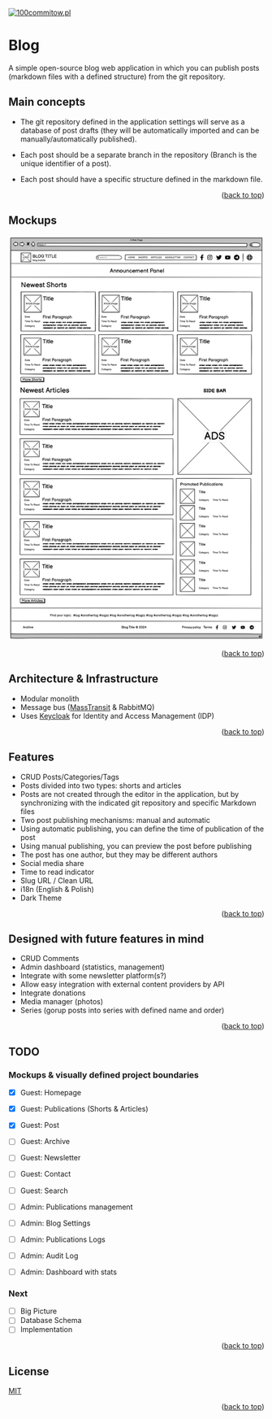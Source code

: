 <a name="readme-top"></a>

[![100commitow.pl](https://img.shields.io/badge/Participant-100commitow.pl-000000)](http://100commitow.pl)



# Blog

A simple open-source blog web application in which you can publish posts (markdown files with a defined structure) from the git repository.

## Main concepts

* The git repository defined in the application settings will serve as a database of post drafts (they will be automatically imported and can be manually/automatically published).

* Each post should be a separate branch in the repository (Branch is the unique identifier of a post).

* Each post should have a specific structure defined in the markdown file.

<p align="right">(<a href="#readme-top">back to top</a>)</p>

## Mockups
![Blog home page](docs/images/mockups/homepage/homepage.png?raw=true)

<p align="right">(<a href="#readme-top">back to top</a>)</p>

## Architecture & Infrastructure

- Modular monolith
- Message bus ([MassTransit](https://github.com/MassTransit/MassTransit) & RabbitMQ)
- Uses [Keycloak](https://github.com/keycloak/keycloak) for Identity and Access Management (IDP)

<p align="right">(<a href="#readme-top">back to top</a>)</p>

## Features

- CRUD Posts/Categories/Tags
- Posts divided into two types: shorts and articles
- Posts are not created through the editor in the application, but by synchronizing with the indicated git repository and specific Markdown files
- Two post publishing mechanisms: manual and automatic
- Using automatic publishing, you can define the time of publication of the post
- Using manual publishing, you can preview the post before publishing
- The post has one author, but they may be different authors
- Social media share 
- Time to read indicator
- Slug URL / Clean URL
- i18n (English & Polish)
- Dark Theme

<p align="right">(<a href="#readme-top">back to top</a>)</p>

## Designed with future features in mind

- CRUD Comments
- Admin dashboard (statistics, management)
- Integrate with some newsletter platform(s?)
- Allow easy integration with external content providers by API
- Integrate donations
- Media manager (photos)
- Series (gorup posts into series with defined name and order)

<p align="right">(<a href="#readme-top">back to top</a>)</p>

## TODO

### Mockups & visually defined project boundaries
- [X] Guest: Homepage
- [X] Guest: Publications (Shorts & Articles)
- [X] Guest: Post
- [ ] Guest: Archive
- [ ] Guest: Newsletter
- [ ] Guest: Contact
- [ ] Guest: Search
- [ ] Admin: Publications management
- [ ] Admin: Blog Settings
- [ ] Admin: Publications Logs
- [ ] Admin: Audit Log
- [ ] Admin: Dashboard with stats


### Next
- [ ] Big Picture
- [ ] Database Schema
- [ ] Implementation

<p align="right">(<a href="#readme-top">back to top</a>)</p>

## License

[MIT](https://choosealicense.com/licenses/mit/)

<p align="right">(<a href="#readme-top">back to top</a>)</p>

